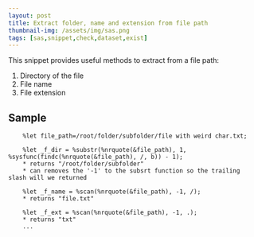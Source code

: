 ```yaml
---
layout: post
title: Extract folder, name and extension from file path
thumbnail-img: /assets/img/sas.png
tags: [sas,snippet,check,dataset,exist]
---
```


This snippet provides useful methods to extract from a file path:
1) Directory of the file
2) File name
3) File extension

## Sample
```
    %let file_path=/root/folder/subfolder/file with weird char.txt;
    
    %let _f_dir = %substr(%nrquote(&file_path), 1, %sysfunc(findc(%nrquote(&file_path), /, b)) - 1);
    * returns "/root/folder/subfolder"
    * can removes the '-1' to the subsrt function so the trailing slash will we returned
    
    %let _f_name = %scan(%nrquote(&file_path), -1, /);
    * returns "file.txt"
    
    %let _f_ext = %scan(%nrquote(&file_path), -1, .);
    * returns "txt"
    ...
```
